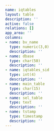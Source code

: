 ```yaml
---
name: iqtables
layout: table
description: ''
active: false
relations: []
app_area: ''
columns:
- name: bv_name
  type: numeric(3,0)
  description: ''
- name: dbase
  type: char(50)
  description: ''
- name: iqtables_sid
  type: int(4)
  description: ''
- name: main_table
  type: char(15)
  description: ''
- name: sel_table
  type: text
  description: ''
- name: tstamp
  type: timestamp
  description: ''
---
```


